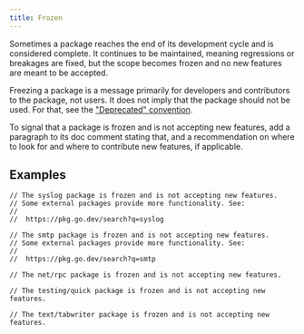 ```yaml
---
title: Frozen
---
```


Sometimes a package reaches the end of its development cycle and is considered complete. It continues to be maintained, meaning regressions or breakages are fixed, but the scope becomes frozen and no new features are meant to be accepted.

Freezing a package is a message primarily for developers and contributors to the package, not users. It does not imply that the package should not be used. For that, see the ["Deprecated" convention](Deprecated).

To signal that a package is frozen and is not accepting new features, add a paragraph to its doc comment stating that, and a recommendation on where to look for and where to contribute new features, if applicable.

## Examples

```
// The syslog package is frozen and is not accepting new features.
// Some external packages provide more functionality. See:
//
// 	https://pkg.go.dev/search?q=syslog
```

```
// The smtp package is frozen and is not accepting new features.
// Some external packages provide more functionality. See:
//
//  https://pkg.go.dev/search?q=smtp
```

```
// The net/rpc package is frozen and is not accepting new features.
```

```
// The testing/quick package is frozen and is not accepting new features.
```

```
// The text/tabwriter package is frozen and is not accepting new features.
```

